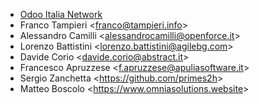 - [Odoo Italia Network](http://www.odoo-italia.net/)
- Franco Tampieri \<<franco@tampieri.info>\>
- Alessandro Camilli \<<alessandrocamilli@openforce.it>\>
- Lorenzo Battistini \<<lorenzo.battistini@agilebg.com>\>
- Davide Corio \<<davide.corio@abstract.it>\>
- Francesco Apruzzese \<<f.apruzzese@apuliasoftware.it>\>
- Sergio Zanchetta \<<https://github.com/primes2h>\>
- Matteo Boscolo \<<https://www.omniasolutions.website>\>
